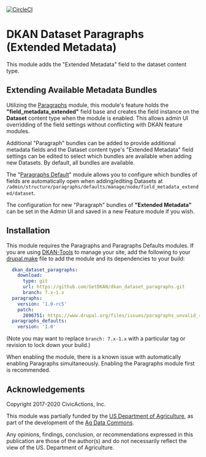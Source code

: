 [![CircleCI](https://circleci.com/gh/GetDKAN/dkan_dataset_paragraphs.svg?style=svg)](https://circleci.com/gh/GetDKAN/dkan_dataset_paragraphs)

# DKAN Dataset Paragraphs (Extended Metadata)

This module adds the "Extended Metadata" field to the dataset content type.

## Extending Available Metadata Bundles

Utilizing the [Paragraphs](https://www.drupal.org/project/paragraphs) module, this module's feature holds the **"field_metadata_extended"** field base and creates the field instance on the **Dataset** content type when the module is enabled. This allows admin UI overridding of the field settings without conflicting with DKAN feature modules.

Additional "Paragraph" bundles can be added to provide additional metadata fields and the Dataset content type's "Extended Metadata" field settings can be edited to select which bundles are available when adding new Datasets. By default, all bundles are available.

The "[Paragraphs Default](http://drupal.org/project/paragraphs_defaults)" module allows you to configure which bundles of fields are automatically open when adding/editing Datasets at `/admin/structure/paragraphs/defaults/manage/node/field_metadata_extended/dataset`.

The configuration for new "Paragraph" bundles of **"Extended Metadata"** can be set in the Admin UI and saved in a new Feature module if you wish.

## Installation

This module requires the Paragraphs and Paragraphs Defaults modules. If you are using [DKAN-Tools](https://github.com/GetDKAN/dkan-tools) to manage your site, add the following to your [drupal.make](https://github.com/getdkan/dkan-tools#the-srcmake-folder) file to add the module and its dependencies to your build:

```yaml
  dkan_dataset_paragraphs:
    download:
      type: git
      url: https://github.com/GetDKAN/dkan_dataset_paragraphs.git
      branch: 7.x-1.x
  paragraphs:
    version: '1.0-rc5'
    patch:
      2896751: https://www.drupal.org/files/issues/paragraphs_unvalid_reference_host_entity.patch
  paragraphs_defaults:
    version: '1.0'
```

(Note you may want to replace `branch: 7.x-1.x` with a particular tag or revision to lock down your build.)

When enabling the module, there is a known issue with automatically enabling Paragraphs simultaneously. Enabling the Paragraphs module first is recommended.


## Acknowledgements

Copyright 2017-2020 CivicActions, Inc.

This module was partially funded by the [US Department of Agriculture](https://usda.gov), as part of the development of the [Ag Data Commons](https://data.nal.usda.gov/).

Any opinions, findings, conclusion, or recommendations expressed in this publication are those of the author(s) and do not necessarily reflect the view of the US. Department of Agriculture.
